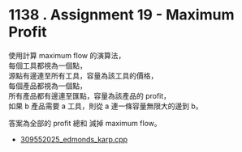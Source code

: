 # 1138 . Assignment 19 - Maximum Profit

使用計算 maximum flow 的演算法，  
每個工具都視為一個點，  
源點有邊連至所有工具，容量為該工具的價格，  
每個產品都視為一個點，  
所有產品都有邊連至匯點，容量為該產品的 profit，  
如果 b 產品需要 a 工具，則從 a 連一條容量無限大的邊到 b。  

答案為全部的 profit 總和 減掉 maximum flow。  

- [309552025_edmonds_karp.cpp](submissions/accepted/309552025_edmonds_karp.cpp)